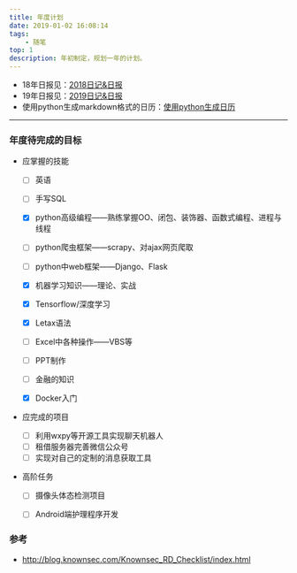 ```yaml
---
title: 年度计划
date: 2019-01-02 16:08:14
tags:
    - 随笔
top: 1
description: 年初制定，规划一年的计划。
---
```


- 18年日报见：[2018日记&日报](https://junzx.github.io/2018/11/29/2018-work-schedule/)
- 19年日报见：[2019日记&日报](https://junzx.github.io/2019/01/02/2019-work-schedule/)
- 使用python生成markdown格式的日历：[使用python生成日历](https://junzx.github.io/2018/12/05/how-to-use-python-to-build-markdown-calc/)

---

### 年度待完成的目标

- 应掌握的技能
  
  - [ ] 英语
  - [ ] 手写SQL
  - [x] python高级编程——熟练掌握OO、闭包、装饰器、函数式编程、进程与线程
  - [ ] python爬虫框架——scrapy、对ajax网页爬取
  - [ ] python中web框架——Django、Flask
  - [x] 机器学习知识——理论、实战
  - [x] Tensorflow/深度学习
  - [x] Letax语法
  - [ ] Excel中各种操作——VBS等
  - [ ] PPT制作
  - [ ] 金融的知识
  - [x] Docker入门


- 应完成的项目
  - [ ] 利用wxpy等开源工具实现聊天机器人
  - [ ] 租借服务器完善微信公众号
  - [ ] 实现对自己的定制的消息获取工具

- 高阶任务
  - [ ] 摄像头体态检测项目
  - [ ] Android端护理程序开发
  


### 参考
- http://blog.knownsec.com/Knownsec_RD_Checklist/index.html


